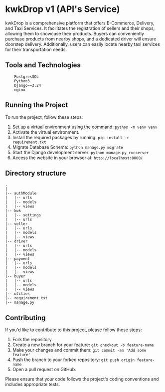 # kwkDrop v1 (API's Service)
kwkDrop is a comprehensive platform that offers E-Commerce,
Delivery, and Taxi Services. It facilitates the registration of sellers 
and their shops, allowing them to showcase their products. Buyers can
conveniently purchase products from nearby shops, and a dedicated driver will
ensure doorstep delivery. Additionally, users can easily locate nearby taxi 
services for their transportation needs.


## Tools and Technologies
        PostgresSQL
        Python3
        Django==3.24
        nginx


## Running the Project

To run the project, follow these steps:

1. Set up a virtual environment using the command: `python -m venv venv`
2. Activate the virtual environment.
3. Install the required packages by running: `pip install -r requirement.txt`
4. Migrate Database Schema: `python manage.py migrate`
5. Start the Django development server: `python manage.py runserver`
6. Access the website in your browser at: `http://localhost:8000/`


## Directory structure
    .
    |
    |-- authModule
    |   |-- urls
    |   |-- models
    |   |-- views
    |-- kwk
    |   |-- settings
    |   |-- urls
    |-- seller
    |   |-- urls
    |   |-- models
    |   |-- views
    |-- driver
    |   |-- urls
    |   |-- models
    |   |-- views
    |-- payment
    |   |-- urls
    |   |-- models
    |   |-- views
    |-- buyer
    |   |-- urls
    |   |-- models
    |   |-- views
    |-- utilies
    |-- requirement.txt
    |-- manage.py

## Contributing

If you'd like to contribute to this project, please follow these steps:

1. Fork the repository.
2. Create a new branch for your feature: `git checkout -b feature-name`
3. Make your changes and commit them: `git commit -am 'Add some feature'`
4. Push the branch to your forked repository: `git push origin feature-name`
5. Open a pull request on GitHub.

Please ensure that your code follows the project's coding conventions and includes appropriate tests.